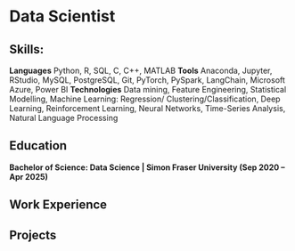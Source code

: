 # Data Scientist

## Skills:
**Languages**
Python, R, SQL, C, C++, MATLAB
**Tools**
Anaconda, Jupyter, RStudio, MySQL, PostgreSQL, Git, PyTorch, PySpark, LangChain, Microsoft Azure, Power BI
**Technologies**
Data mining, Feature Engineering, Statistical Modelling, Machine Learning: Regression/ Clustering/Classification, Deep Learning, Reinforcement Learning, Neural Networks, Time-Series Analysis, Natural Language Processing

## Education
**Bachelor of Science: Data Science | Simon Fraser University (Sep 2020 – Apr 2025)**

## Work Experience

## Projects
